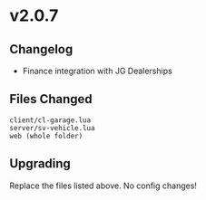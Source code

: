 # v2.0.7

## Changelog

* Finance integration with JG Dealerships

## Files Changed

```
client/cl-garage.lua
server/sv-vehicle.lua
web (whole folder)
```

## Upgrading

Replace the files listed above. No config changes!
